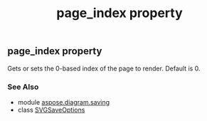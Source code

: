 ﻿---
title: page_index property
second_title: Aspose.Diagram for Python via .NET API References
description: 
type: docs
weight: 160
url: /python-net/aspose.diagram.saving/svgsaveoptions/page_index/
is_root: false
---

## page_index property


Gets or sets the 0-based index of the page to render. Default is 0.

### See Also
* module [aspose.diagram.saving](../../)
* class [SVGSaveOptions](/diagram/python-net/aspose.diagram.saving/svgsaveoptions)
